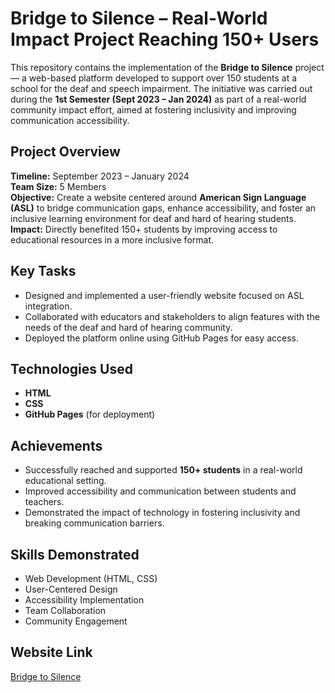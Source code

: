 # Bridge to Silence – Real-World Impact Project Reaching 150+ Users

This repository contains the implementation of the **Bridge to Silence** project — a web-based platform developed to support over 150 students at a school for the deaf and speech impairment. The initiative was carried out during the **1st Semester (Sept 2023 – Jan 2024)** as part of a real-world community impact effort, aimed at fostering inclusivity and improving communication accessibility.

## Project Overview
**Timeline:** September 2023 – January 2024  
**Team Size:** 5 Members  
**Objective:** Create a website centered around **American Sign Language (ASL)** to bridge communication gaps, enhance accessibility, and foster an inclusive learning environment for deaf and hard of hearing students.  
**Impact:** Directly benefited 150+ students by improving access to educational resources in a more inclusive format.

## Key Tasks
- Designed and implemented a user-friendly website focused on ASL integration.
- Collaborated with educators and stakeholders to align features with the needs of the deaf and hard of hearing community.
- Deployed the platform online using GitHub Pages for easy access.

## Technologies Used
- **HTML**
- **CSS**
- **GitHub Pages** (for deployment)

## Achievements
- Successfully reached and supported **150+ students** in a real-world educational setting.
- Improved accessibility and communication between students and teachers.
- Demonstrated the impact of technology in fostering inclusivity and breaking communication barriers.

## Skills Demonstrated
- Web Development (HTML, CSS)
- User-Centered Design
- Accessibility Implementation
- Team Collaboration
- Community Engagement

## Website Link
[Bridge to Silence](https://bridgetosilence.github.io/BridgeToSilence/)
